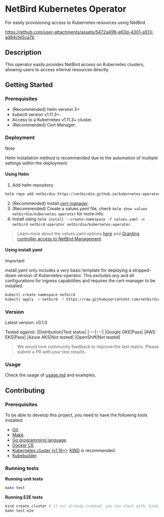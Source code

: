 # NetBird Kubernetes Operator
For easily provisioning access to Kubernetes resources using NetBird.

https://github.com/user-attachments/assets/5472a499-e63d-4301-a513-ad84cfe5ca7b

## Description

This operator easily provides NetBird access on Kubernetes clusters, allowing users to access internal resources directly.

## Getting Started

### Prerequisites
- (Recommended) helm version 3+
- kubectl version v1.11.3+.
- Access to a Kubernetes v1.11.3+ cluster.
- (Recommended) Cert Manager.


### Deployment
> [!NOTE]
> Helm Installation method is recommended due to the automation of multiple settings within the deployment.

#### Using Helm

1. Add helm repository.
```sh
helm repo add netbirdio https://netbirdio.github.io/kubernetes-operator
```
2. (Recommended) Install [cert-manager](https://cert-manager.io/docs/installation/#default-static-install).
3. (Recommended) Create a values.yaml file, check `helm show values netbirdio/kubernetes-operator` for more info.
4. Install using `helm install --create-namespace -f values.yaml -n netbird netbird-operator netbirdio/kubernetes-operator`.

> Learn more about the values.yaml options [here](helm/kubernetes-operator/values.yaml) and  [Granting controller access to NetBird Management](docs/usage.md#granting-controller-access-to-netbird-management).
#### Using install.yaml

> [!IMPORTANT]
> install.yaml only includes a very basic template for deploying a stripped-down version of Kubernetes-operator.
> This excludes any and all configurations for ingress capabilities and requires the cert-manager to be installed.

```sh
kubectl create namespace netbird
kubectl apply -n netbird -f https://raw.githubusercontent.com/netbirdio/kubernetes-operator/refs/heads/main/manifests/install.yaml
```

### Version
Latest version: v0.1.0

Tested against:
|Distribution|Test status|
|---|---|
|Google GKE|Pass|
|AWS EKS|Pass|
|Azure AKS|Not tested|
|OpenShift|Not tested|

> We would love community feedback to improve the test matrix. Please submit a PR with your test results.

### Usage

Check the usage of [usage.md](docs/usage.md) and examples.

## Contributing

### Prerequisites

To be able to develop this project, you need to have the following tools installed:

- [Git](https://git-scm.com/).
- [Make](https://www.gnu.org/software/make/).
- [Go programming language](https://golang.org/dl/).
- [Docker CE](https://www.docker.com/community-edition).
- [Kubernetes cluster (v1.16+)](https://kubernetes.io/docs/setup/). [KIND](https://github.com/kubernetes-sigs/kind) is recommended.
- [Kubebuilder](https://book.kubebuilder.io/).

### Running tests

**Running unit tests**
```sh
make test
```

**Running E2E tests**
```sh
kind create cluster # If not already created, you can check with `kind get clusters`
make test-e2e
```
